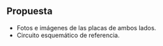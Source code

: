 ## Propuesta ##
* Fotos e imágenes de las placas de ambos lados. 
* Circuito esquemático de referencia.
